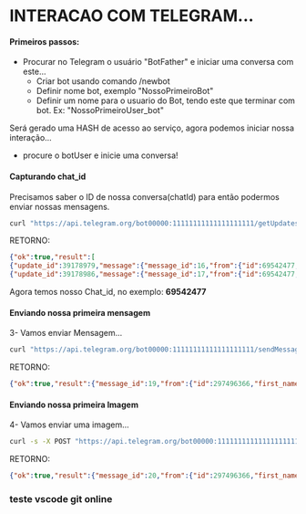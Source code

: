 # INTERACAO COM TELEGRAM...

#### Primeiros passos:
 * Procurar no Telegram o usuário "BotFather" e iniciar uma conversa com este...
    * Criar bot usando comando /newbot
    * Definir nome bot, exemplo "NossoPrimeiroBot"
    * Definir um nome para o usuario do Bot, tendo este que terminar com bot. Ex: "NossoPrimeiroUser_bot"

Será gerado uma HASH de acesso ao serviço, agora podemos iniciar nossa interação...

* procure o botUser e inicie uma conversa!

#### Capturando chat_id
Precisamos saber o ID de nossa conversa(chatId) para então podermos enviar nossas mensagens. 

```bash
curl "https://api.telegram.org/bot00000:11111111111111111111/getUpdates"
```
RETORNO:
```json
{"ok":true,"result":[
{"update_id":39178979,"message":{"message_id":16,"from":{"id":69542477,"first_name":"woney","last_name":"branga"},"chat":{"id":69542477,"first_name":"woney","last_name":"branga","type":"private"},"date":1477515895,"text":"c99 osayap"}},
{"update_id":39178986,"message":{"message_id":17,"from":{"id":69542477,"first_name":"woney","last_name":"branga"},"chat":{"id":69542477,"first_name":"woney","last_name":"branga","type":"private"},"date":1477527280,"text":"\/getid","entities":[{"type":"bot_command","offset":0,"length":6}]}}]}
```
Agora temos nosso Chat_id, no exemplo: **69542477**

#### Enviando nossa primeira mensagem
3- Vamos enviar Mensagem...
```bash
curl "https://api.telegram.org/bot00000:11111111111111111111/sendMessage?chat_id=69542477&text=Primeira Mensagem! :-P"
```
RETORNO:
```json
{"ok":true,"result":{"message_id":19,"from":{"id":297496366,"first_name":"NossoPrimeiroBot","username":"NossoPrimeiroUser_bot"},"chat":{"id":69542477,"first_name":"woney","last_name":"branga","type":"private"},"date":1477581576,"text":"Primeira Mensagem! :-P"}}
```
#### Enviando nossa primeira Imagem
4- Vamos enviar uma imagem...
```bash
curl -s -X POST "https://api.telegram.org/bot00000:11111111111111111111/sendPhoto" -F chat_id=69542477 -F photo="@/opt/telegram/cap.png" 
```
RETORNO:
```json
{"ok":true,"result":{"message_id":20,"from":{"id":297496366,"first_name":"NossoPrimeiroBot","username":"NossoPrimeiroUser_bot"},"chat":{"id":69542477,"first_name":"woney","last_name":"branga","type":"private"},"date":1477581586,"photo":[{"file_id":"AgADAQADrKcxGy5vuxGwzBtLLiGtYlOq5y8ABPRg6LNEKLFAqNYBAAEC","file_size":1100,"width":90,"height":25},{"file_id":"AgADAQADrKcxGy5vuxGwzBtLLiGtYlOq5y8ABCg2AAGelLPTE6nWAQABAg","file_size":5723,"width":200,"height":55}]}}
```


### teste vscode git online